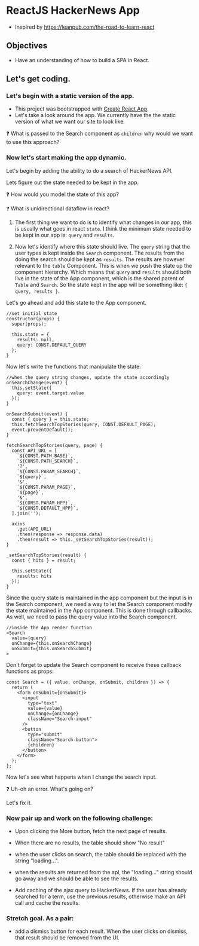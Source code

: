 # ReactJS HackerNews App
* Inspired by https://leanpub.com/the-road-to-learn-react

## Objectives
- Have an understanding of how to build a SPA in React.

## Let's get coding.

### Let's begin with a static version of the app.
* This project was bootstrapped with [Create React App](https://github.com/facebookincubator/create-react-app).
* Let's take a look around the app. We currently have the the static version of what we want our site to look like.

:question: What is passed to the Search component as ```children``` why would we want to use this approach?


### Now let's start making the app dynamic.
Let's begin by adding the ability to do a search of HackerNews API.

Lets figure out the state needed to be kept in the app.

:question: How would you model the state of this app?

:question: What is unidirectional dataflow in react?

1. The first thing we want to do is to identify what changes  in our app, this is usually what goes in react ```state```. I think the minimum state needed to be kept in our app is: ```query``` and ```results```.

2. Now let's identify where this state should live. The ```query``` string that the user types is kept inside the ```Search``` component. The results from the doing the search should be kept as ```results```. The results are however relevant to the ```table``` Component. This is when we push the state up the component hierarchy. Which means that ```query``` and ```results``` should both live in the state of the App component, which is the shared parent of ```Table``` and ```Search```. So the state kept in the app will be something like: ```{ query, results }```.

Let's go ahead and add this state to the App component.

```
//set initial state
constructor(props) {
  super(props);

  this.state = {
    results: null,
    query: CONST.DEFAULT_QUERY
  };
}
```

Now let's write the functions that manipulate the state:

```
//when the query string changes, update the state accordingly
onSearchChange(event) {
  this.setState({
    query: event.target.value
  });
}

onSearchSubmit(event) {
  const { query } = this.state;
  this.fetchSearchTopStories(query, CONST.DEFAULT_PAGE);
  event.preventDefault();
}

fetchSearchTopStories(query, page) {
  const API_URL = [
    `${CONST.PATH_BASE}`,
    `${CONST.PATH_SEARCH}`,
    '?',
    `${CONST.PARAM_SEARCH}`,
    `${query}`,
    '&',
    `${CONST.PARAM_PAGE}`,
    `${page}`,
    '&',
    `${CONST.PARAM_HPP}`,
    `${CONST.DEFAULT_HPP}`,
  ].join('');

  axios
    .get(API_URL)
    .then(response => response.data)
    .then(result => this._setSearchTopStories(result));
}

_setSearchTopStories(result) {
  const { hits } = result;

  this.setState({
    results: hits
  });
}
```
Since the query state is maintained in the app component but the input is in the Search component, we need a way to let the Search component modify the state maintained in the App component. This is done through callbacks. As well, we need to pass the query value into the Search component.

```
//inside the App render function
<Search
  value={query}
  onChange={this.onSearchChange}
  onSubmit={this.onSearchSubmit}
>
```

Don't forget to update the Search component to receive these callback functions as props:

```
const Search = ({ value, onChange, onSubmit, children }) => {
  return (
    <form onSubmit={onSubmit}>
      <input
        type="text"
        value={value}
        onChange={onChange}
        className="Search-input"
      />
      <button
        type="submit"
        className="Search-button">
        {children}
      </button>
    </form>
  );
};
```

Now let's see what happens when I change the search input.

:question: Uh-oh an error. What's going on?  

Let's fix it.

### Now pair up and work on the following challenge:
* Upon clicking the More button, fetch the next page of results.

* When there are no results, the table should show "No result"

* when the user clicks on search, the table should be replaced with the string "loading...".

* when the results are returned from the api, the "loading..." string should go away and we should be able to see the results.

* Add caching of the ajax query to HackerNews. If the user has already searched for a term, use the previous results, otherwise make an API call and cache the results.

### Stretch goal. As a pair:
* add a dismiss button for each result. When the user clicks on dismiss, that result should be removed from the UI.
